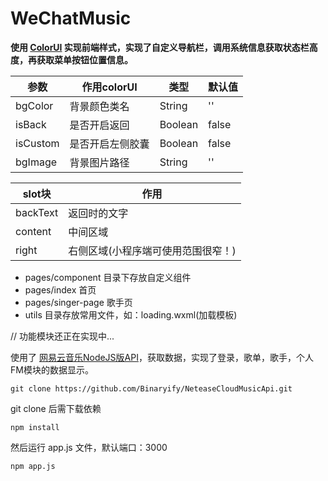 # WeChatMusic
**使用 [ColorUI](https://github.com/weilanwl/ColorUI) 实现前端样式，实现了自定义导航栏，调用系统信息获取状态栏高度，再获取菜单按钮位置信息。**

| 参数     | 作用colorUI      | 类型    | 默认值 |
| -------- | ---------------- | ------- | ------ |
| bgColor  | 背景颜色类名     | String  | ''     |
| isBack   | 是否开启返回     | Boolean | false  |
| isCustom | 是否开启左侧胶囊 | Boolean | false  |
| bgImage  | 背景图片路径     | String  | ''     |

| slot块   | 作用                               |
| -------- | ---------------------------------- |
| backText | 返回时的文字                       |
| content  | 中间区域                           |
| right    | 右侧区域(小程序端可使用范围很窄！) |

* pages/component 目录下存放自定义组件
* pages/index 首页
* pages/singer-page 歌手页
* utils 目录存放常用文件，如：loading.wxml(加载模板)




// 功能模块还正在实现中... 

使用了 [网易云音乐NodeJS版API](https://binaryify.github.io/NeteaseCloudMusicApi/#/)，获取数据，实现了登录，歌单，歌手，个人FM模块的数据显示。
```
git clone https://github.com/Binaryify/NeteaseCloudMusicApi.git
```
git clone 后需下载依赖
```
npm install
```
然后运行 app.js 文件，默认端口：3000
```
npm app.js
```
